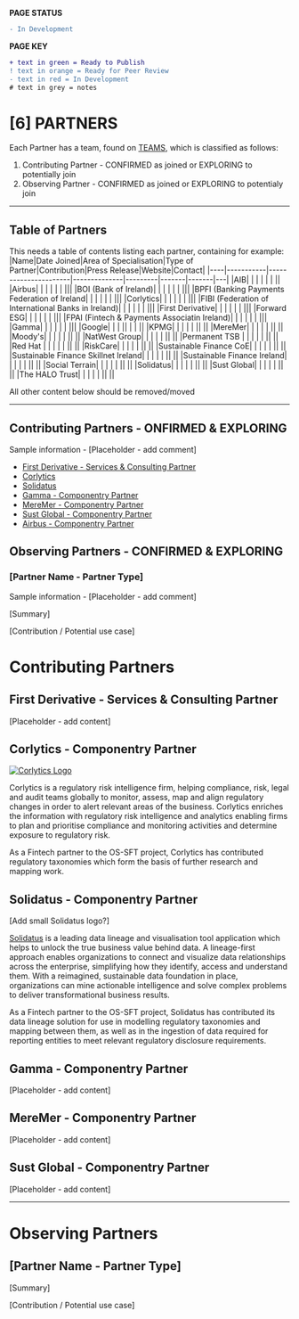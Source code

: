 **PAGE STATUS**
```diff
- In Development
```

**PAGE KEY**
```diff
+ text in green = Ready to Publish
! text in orange = Ready for Peer Review
- text in red = In Development
# text in grey = notes
```

# [6] PARTNERS
Each Partner has a team, found on [TEAMS](https://github.com/orgs/FD-SustainableFinance/teams), which is classified as follows:
1. Contributing Partner - CONFIRMED as joined or EXPLORING to potentially join
2. Observing Partner - CONFIRMED as joined or EXPLORING to potentialy join

-------------------------
## Table of Partners
This needs a table of contents listing each partner, containing for example:
|Name|Date Joined|Area of Specialisation|Type of Partner|Contribution|Press Release|Website|Contact|
|----|-----------|----------------------|--------------|---------|-------|-------|---|
|AIB|  | | | | | ||
|Airbus|  | | | | | |||
|BOI (Bank of Ireland)|  | | | | | |||
|BPFI (Banking Payments Federation of Ireland|  | | | | | |||
|Corlytics| | | | | | |||
|FIBI (Federation of International Banks in Ireland)| | | | | | |||
|First Derivative|  | | | | | |||
|Forward ESG| | | | | | |||
|FPAI (Fintech & Payments Associatin Ireland)| | | | | | |||
|Gamma| | | | | | |||
|Google| | | || | | ||
|KPMG| | | | | || ||
|MereMer| | | | | || ||
|Moody's| | | | | || ||
|NatWest Group| | | | | || ||
|Permanent TSB | | | | | || ||
|Red Hat | | | | | || ||
|RiskCare| | | | | || ||
|Sustainable Finance CoE| | | | | || ||
|Sustainable Finance Skillnet Ireland| | | | | || ||
|Sustainable Finance Ireland| | | | | || ||
|Social Terrain| | | | | || ||
|Solidatus| | | | | || ||
|Sust Global| | | | | || ||
|The HALO Trust| | | | | || ||

All other content below should be removed/moved

----------------------------------------

## Contributing Partners - ONFIRMED & EXPLORING
Sample information - [Placeholder - add comment]
* [First Derivative - Services & Consulting Partner](https://github.com/FD-SustainableFinance/First-Derivative/tree/main)
* [Corlytics](https://github.com/FD-SustainableFinance/Corlytics/tree/main)
* [Solidatus](https://github.com/FD-SustainableFinance/Solidatus/tree/main)
* [Gamma - Componentry Partner](https://github.com/FD-SustainableFinance/Gamma)
* [MereMer - Componentry Partner](https://github.com/FD-SustainableFinance/MereMer)
* [Sust Global - Componentry Partner](https://github.com/FD-SustainableFinance/Sust-Global)
* [Airbus - Componentry Partner](https://github.com/FD-SustainableFinance/Airbus/tree/main)

## Observing Partners - CONFIRMED & EXPLORING

### [Partner Name - Partner Type]
Sample information - [Placeholder - add comment]

[Summary]

[Contribution / Potential use case]

# Contributing Partners

## First Derivative - Services & Consulting Partner

[Placeholder - add content]

## Corlytics - Componentry Partner

[![Corlytics Logo](https://www.corlytics.com/wp-content/themes/corlytics/img/logo_tag.png)](https://www.corlytics.com/)

Corlytics is a regulatory risk intelligence firm, helping compliance, risk, legal and audit teams globally to monitor, assess, map and align regulatory changes in order to alert relevant areas of the business. Corlytics enriches the information with regulatory risk intelligence and analytics enabling firms to plan and prioritise compliance and monitoring activities and determine exposure to regulatory risk.

As a Fintech partner to the OS-SFT project, Corlytics has contributed regulatory taxonomies which form the basis of further research and mapping work.

## Solidatus - Componentry Partner

[Add small Solidatus logo?]

[Solidatus](https://www.solidatus.com/) is a leading data lineage and visualisation tool application which helps to unlock the true business value behind data. A lineage-first approach enables organizations to connect and visualize data relationships across the enterprise, simplifying how they identify, access and understand them. With a reimagined, sustainable data foundation in place, organizations can mine actionable intelligence and solve complex problems to deliver transformational business results.

As a Fintech partner to the OS-SFT project, Solidatus has contributed its data lineage solution for use in modelling regulatory taxonomies and mapping between them, as well as in the ingestion of data required for reporting entities to meet relevant regulatory disclosure requirements.

## Gamma - Componentry Partner

[Placeholder - add content]

## MereMer - Componentry Partner

[Placeholder - add content]

## Sust Global - Componentry Partner

[Placeholder - add content]

---

# Observing Partners

## [Partner Name - Partner Type]

[Summary]

[Contribution / Potential use case]
